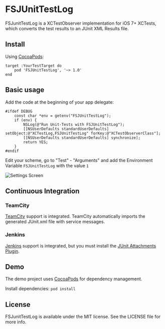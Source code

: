 # FSJUnitTestLog

FSJunitTestLog is a XCTestObserver implementation for iOS 7+ XCTests, which converts the test results to an JUnit XML Results file.

## Install
Using [CocoaPods](http://cocoapods.org/):

```
target :YourTestTarget do
	pod 'FSJUnitTestLog', '~> 1.0'
end
```

## Basic usage

Add the code at the beginning of your app delegate: 

```objc
#ifdef DEBUG
    const char *env = getenv("FSJUnitTestLog");
    if (env) {
        NSLog(@"Run Unit-Tests with FSJUnitTestLog");
        [[NSUserDefaults standardUserDefaults] setObject:@"XCTestLog,FSJUnitTestLog" forKey:@"XCTestObserverClass"];
        [[NSUserDefaults standardUserDefaults] synchronize];
        return YES;
    }
#endif
```

Edit your scheme, go to "Test" - "Arguments" and add the Environment Variable `FSJUnitTestLog` with the value `1`

![Settings Screen](https://raw.github.com/x2on/FSJUnitTestLog/master/FSJUnitTestLogExample/Screen.png)

## Continuous Integration

### TeamCity

[TeamCity](http://www.jetbrains.com/teamcity/) support is integrated. TeamCity automatically imports the generated JUnit.xml file with service messages.

### Jenkins

[Jenkins](http://jenkins-ci.org/) support is integrated, but you must install the [JUnit Attachments Plugin](https://wiki.jenkins-ci.org/display/JENKINS/JUnit+Attachments+Plugin).

## Demo

The demo project uses [CocoaPods](http://cocoapods.org/) for dependency management.

Install dependencies: `pod install`

## License

FSJunitTestLog is available under the MIT license. See the LICENSE file for more info.

